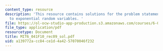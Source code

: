 ```yaml
---
content_type: resource
description: 'This resource contains solutions for the problem statements related
  to exponential random variables. '
file: https://ol-ocw-studio-app-production.s3.amazonaws.com/courses/6-041-probabilistic-systems-analysis-and-applied-probability-fall-2010/a139772acc84ce1d4a4257070046f232_MIT6_041F10_rec09_sol.pdf
file_type: application/pdf
resourcetype: Document
title: MIT6_041F10_rec09_sol.pdf
uid: a139772a-cc84-ce1d-4a42-57070046f232
---
```

